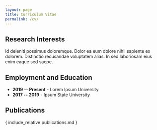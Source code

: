 ```yaml
---
layout: page
title: Curriculum Vitae
permalink: /cv/
---
```


## Research Interests

Id deleniti possimus doloremque. Dolor ea eum dolore nihil sapiente ex dolorem. Distinctio recusandae voluptatem alias. In sed laboriosam eius enim eaque sed saepe.

## Employment and Education

- **2019 -- Present** - Lorem Ipsum University
- **2017 -- 2019** - Ipsum State University

## Publications

{ include_relative publications.md }

